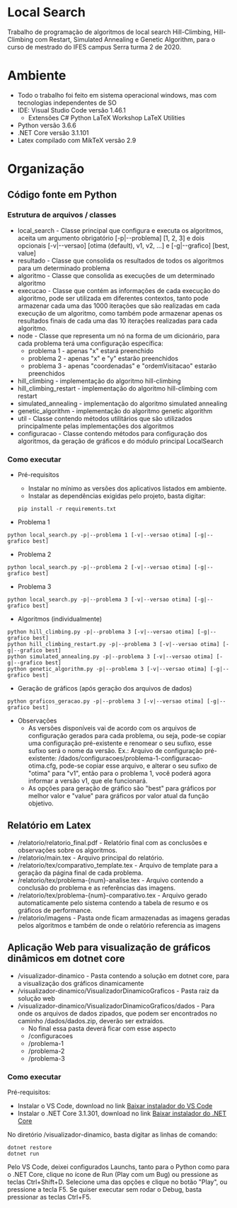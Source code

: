 # Local Search
Trabalho de programação de algoritmos de local search Hill-Climbing, Hill-Climbing com Restart, Simulated Annealing e Genetic Algorithm, para o curso de mestrado do IFES campus Serra turma 2 de 2020.

# Ambiente

- Todo o trabalho foi feito em sistema operacional windows, mas com tecnologias independentes de SO
- IDE: Visual Studio Code versão 1.46.1
  - Extensões
    C#
    Python
    LaTeX Workshop
    LaTeX Utilities    
- Python versão 3.6.6
- .NET Core versão 3.1.101
- Latex compilado com MikTeX versão 2.9

# Organização

## Código fonte em Python

### Estrutura de arquivos / classes

- local_search - Classe principal que configura e executa os algoritmos, aceita um argumento obrigatório [-p|--problema] [1, 2, 3] e dois opcionais [-v|--versao] [otima (default), v1, v2, ...] e [-g|--grafico] [best, value]
- resultado - Classe que consolida os resultados de todos os algoritmos para um determinado problema
- algoritmo - Classe que consolida as execuções de um determinado algoritmo
- execucao - Classe que contém as informações de cada execução do algoritmo, pode ser utilizada em diferentes contextos, tanto pode armazenar cada uma das 1000 iterações que são realizadas em cada execução de um algoritmo, como também pode armazenar apenas os resultados finais de cada uma das 10 iterações realizadas para cada algoritmo.
- node - Classe que representa um nó na forma de um dicionário, para cada problema terá uma configuração específica:
  - problema 1 - apenas "x" estará preenchido
  - problema 2 - apenas "x" e "y" estarão preenchidos
  - problema 3 - apenas "coordenadas" e "ordemVisitacao" estarão preenchidos
- hill_climbing - implementação do algoritmo hill-climbing
- hill_climbing_restart - implementação do algoritmo hill-climbing com restart
- simulated_annealing - implementação do algoritmo simulated annealing
- genetic_algorithm - implementação do algoritmo genetic algorithm
- util - Classe contendo métodos utilitários que são utilizados principalmente pelas implementações dos algoritmos
- configuracao - Classe contendo métodos para configuração dos algoritmos, da geração de gráficos e do módulo principal LocalSearch

### Como executar
- Pré-requisitos
  - Instalar no mínimo as versões dos aplicativos listados em ambiente.
  - Instalar as dependências exigidas pelo projeto, basta digitar:
  ```
  pip install -r requirements.txt
  ```

- Problema 1
```
python local_search.py -p|--problema 1 [-v|--versao otima] [-g|--grafico best]
```
- Problema 2
```
python local_search.py -p|--problema 2 [-v|--versao otima] [-g|--grafico best]
```
- Problema 3
```
python local_search.py -p|--problema 3 [-v|--versao otima] [-g|--grafico best]
```
- Algoritmos (individualmente)
```
python hill_climbing.py -p|--problema 3 [-v|--versao otima] [-g|--grafico best]
python hill_climbing_restart.py -p|--problema 3 [-v|--versao otima] [-g|--grafico best]
python simulated_annealing.py -p|--problema 3 [-v|--versao otima] [-g|--grafico best]
python genetic_algorithm.py -p|--problema 3 [-v|--versao otima] [-g|--grafico best]
```
- Geração de gráficos (após geração dos arquivos de dados)
```
python graficos_geracao.py -p|--problema 3 [-v|--versao otima] [-g|--grafico best]
```
- Observações
  - As versões disponíveis vai de acordo com os arquivos de configuração gerados para cada problema, ou seja, pode-se copiar uma configuração pré-existente e renomear o seu sufixo, esse sufixo será o nome da versão. Ex.: Arquivo de configuração pré-existente: /dados/configuracoes/problema-1-configuracao-otima.cfg, pode-se copiar esse arquivo, e alterar o seu sufixo de "otima" para "v1", então para o problema 1, você poderá agora informar a versão v1, que ele funcionará.
  - As opções para geração de gráfico são "best" para gráficos por melhor valor e "value" para gráficos por valor atual da função objetivo.

## Relatório em Latex

- /relatorio/relatorio_final.pdf - Relatório final com as conclusões e observações sobre os algoritmos.
- /relatorio/main.tex - Arquivo principal do relatório.
- /relatorio/tex/comparativo_template.tex - Arquivo de template para a geração da página final de cada problema.
- /relatorio/tex/problema-{num}-analise.tex - Arquivo contendo a conclusão do problema e as referências das imagens.
- /relatorio/tex/problema-{num}-comparativo.tex - Arquivo gerado automaticamente pelo sistema contendo a tabela de resumo e os gráficos de performance.
- /relatorio/imagens - Pasta onde ficam armazenadas as imagens geradas pelos algoritmos e também de onde o relatório referencia as imagens

## Aplicação Web para visualização de gráficos dinâmicos em dotnet core

- /visualizador-dinamico - Pasta contendo a solução em dotnet core, para a visualização dos gráficos dinamicamente
- /visualizador-dinamico/VisualizadorDinamicoGraficos - Pasta raiz da solução web
- /visualizador-dinamico/VisualizadorDinamicoGraficos/dados - Para onde os arquivos de dados zipados, que podem ser encontrados no caminho /dados/dados.zip, deverão ser extraídos.
  - No final essa pasta deverá ficar com esse aspecto
  - /configuracoes
  - /problema-1
  - /problema-2
  - /problema-3

### Como executar

Pré-requisitos:
- Instalar o VS Code, download no link [Baixar instalador do VS Code](https://code.visualstudio.com/download)
- Instalar o .NET Core 3.1.301, download no link [Baixar instalador do .NET Core](https://dotnet.microsoft.com/download/dotnet-core/3.1)

No diretório /visualizador-dinamico, basta digitar as linhas de comando:
```
dotnet restore
dotnet run
```
Pelo VS Code, deixei configurados Launchs, tanto para o Python como para o .NET Core, clique no ícone de Run (Play com um Bug) ou pressione as teclas Ctrl+Shift+D. Selecione uma das opções e clique no botão "Play", ou pressione a tecla F5. Se quiser executar sem rodar o Debug, basta pressionar as teclas Ctrl+F5.
